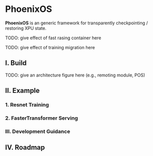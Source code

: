 # PhoenixOS

**PhoenixOS** is an generic framework for transparently checkpointing / restoring XPU state.

TODO: give effect of fast rasing container here

TODO: give effect of training migration here

## I. Build

TODO: give an architecture figure here (e.g., remoting module, POS)

## II. Example

### 1. Resnet Training

### 2. FasterTransformer Serving

### III. Development Guidance

## IV. Roadmap
